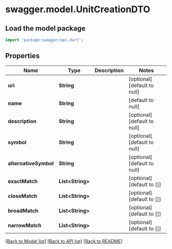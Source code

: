 # swagger.model.UnitCreationDTO

## Load the model package
```dart
import 'package:swagger/api.dart';
```

## Properties
Name | Type | Description | Notes
------------ | ------------- | ------------- | -------------
**uri** | **String** |  | [optional] [default to null]
**name** | **String** |  | [default to null]
**description** | **String** |  | [optional] [default to null]
**symbol** | **String** |  | [optional] [default to null]
**alternativeSymbol** | **String** |  | [optional] [default to null]
**exactMatch** | **List&lt;String&gt;** |  | [optional] [default to []]
**closeMatch** | **List&lt;String&gt;** |  | [optional] [default to []]
**broadMatch** | **List&lt;String&gt;** |  | [optional] [default to []]
**narrowMatch** | **List&lt;String&gt;** |  | [optional] [default to []]

[[Back to Model list]](../README.md#documentation-for-models) [[Back to API list]](../README.md#documentation-for-api-endpoints) [[Back to README]](../README.md)


